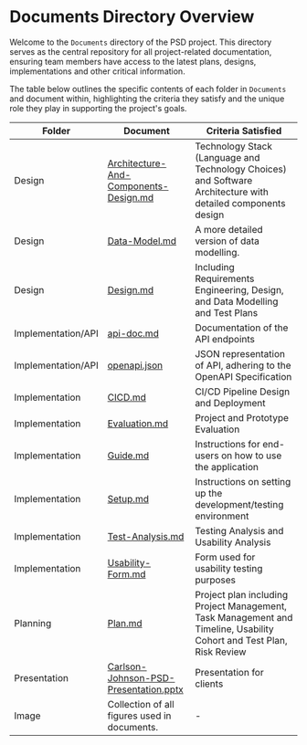 # Documents Directory Overview

Welcome to the `Documents` directory of the PSD project. This directory serves as the central repository for all project-related documentation, ensuring team members have access to the latest plans, designs, implementations and other critical information.

The table below outlines the specific contents of each folder in `Documents` and document within, highlighting the criteria they satisfy and the unique role they play in supporting the project's goals.

| Folder              | Document                                                                       | Criteria Satisfied             |
|---------------------|--------------------------------------------------------------------------------|--------------------------------|
| Design              | [Architecture-And-Components-Design.md](./Documents/Design/Architecture-And-Components-Design.md) |Technology Stack (Language and Technology Choices) and Software Architecture with detailed components design|
| Design              | [Data-Model.md](./Documents/Design/Data-Model.md)                             | A more detailed version of data modelling. |
| Design              | [Design.md](./Documents/Design/Design.md)                                     | Including Requirements Engineering, Design, and Data Modelling and Test Plans |
| Implementation/API  | [api-doc.md](./Documents/Implementation/API/api-doc.md)                       | Documentation of the API endpoints |
| Implementation/API  | [openapi.json](./Documents/Implementation/API/openapi.json)                   | JSON representation of API, adhering to the OpenAPI Specification |
| Implementation      | [CICD.md](./Documents/Implementation/CICD.md)                                 | CI/CD Pipeline Design and Deployment |
| Implementation      | [Evaluation.md](./Documents/Implementation/Evaluation.md)                     | Project and Prototype Evaluation |
| Implementation      | [Guide.md](./Documents/Implementation/Guide.md)                               | Instructions for end-users on how to use the application |
| Implementation      | [Setup.md](./Documents/Implementation/Setup.md)                               | Instructions on setting up the development/testing environment |
| Implementation      | [Test-Analysis.md](./Documents/Implementation/Test-Analysis.md)               | Testing Analysis and Usability Analysis |
| Implementation      | [Usability-Form.md](./Documents/Implementation/Usability-Form.md)             | Form used for usability testing purposes |
| Planning            | [Plan.md](./Documents/Planning/Plan.md)                                       | Project plan including Project Management, Task Management and Timeline, Usability Cohort and Test Plan, Risk Review |
| Presentation        | [Carlson-Johnson-PSD-Presentation.pptx](./Documents/Presentation/Carlson-Johnson-PSD-Presentation.pptx) | Presentation for clients |
|Image|Collection of all figures used in documents.|-|
